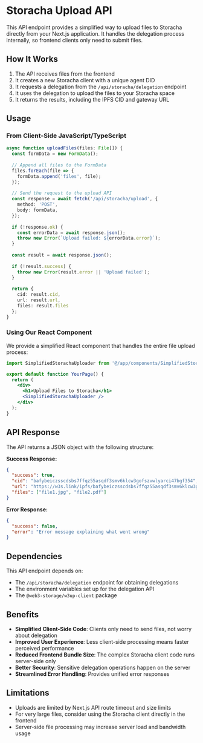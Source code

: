 # Storacha Upload API

This API endpoint provides a simplified way to upload files to Storacha directly from your Next.js application. It handles the delegation process internally, so frontend clients only need to submit files.

## How It Works

1. The API receives files from the frontend
2. It creates a new Storacha client with a unique agent DID
3. It requests a delegation from the `/api/storacha/delegation` endpoint
4. It uses the delegation to upload the files to your Storacha space
5. It returns the results, including the IPFS CID and gateway URL

## Usage

### From Client-Side JavaScript/TypeScript

```typescript
async function uploadFiles(files: File[]) {
  const formData = new FormData();
  
  // Append all files to the FormData
  files.forEach(file => {
    formData.append('files', file);
  });
  
  // Send the request to the upload API
  const response = await fetch('/api/storacha/upload', {
    method: 'POST',
    body: formData,
  });
  
  if (!response.ok) {
    const errorData = await response.json();
    throw new Error(`Upload failed: ${errorData.error}`);
  }
  
  const result = await response.json();
  
  if (!result.success) {
    throw new Error(result.error || 'Upload failed');
  }
  
  return {
    cid: result.cid,
    url: result.url,
    files: result.files
  };
}
```

### Using Our React Component

We provide a simplified React component that handles the entire file upload process:

```jsx
import SimplifiedStorachaUploader from '@/app/components/SimplifiedStorachaUploader';

export default function YourPage() {
  return (
    <div>
      <h1>Upload Files to Storacha</h1>
      <SimplifiedStorachaUploader />
    </div>
  );
}
```

## API Response

The API returns a JSON object with the following structure:

**Success Response:**
```json
{
  "success": true,
  "cid": "bafybeiczsscdsbs7ffqz55asqdf3smv6klcw3gofszvwlyarci47bgf354",
  "url": "https://w3s.link/ipfs/bafybeiczsscdsbs7ffqz55asqdf3smv6klcw3gofszvwlyarci47bgf354",
  "files": ["file1.jpg", "file2.pdf"]
}
```

**Error Response:**
```json
{
  "success": false,
  "error": "Error message explaining what went wrong"
}
```

## Dependencies

This API endpoint depends on:
- The `/api/storacha/delegation` endpoint for obtaining delegations
- The environment variables set up for the delegation API
- The `@web3-storage/w3up-client` package

## Benefits

- **Simplified Client-Side Code**: Clients only need to send files, not worry about delegation
- **Improved User Experience**: Less client-side processing means faster perceived performance
- **Reduced Frontend Bundle Size**: The complex Storacha client code runs server-side only
- **Better Security**: Sensitive delegation operations happen on the server
- **Streamlined Error Handling**: Provides unified error responses

## Limitations

- Uploads are limited by Next.js API route timeout and size limits
- For very large files, consider using the Storacha client directly in the frontend
- Server-side file processing may increase server load and bandwidth usage 